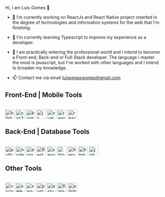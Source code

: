 Hi, I am Luís Gomes 👋

- 🔭 I’m currently working on ReactJs and React Native project inserted in the degree of technologies and information systems for the web that I'm finishing.

- 🌱 I'm currently learning Typescript to improve my experience as a developer.

- 👯 I am practically entering the professional world and I intend to become a Front-end, Back-end or Full-Stack developer. The language I master the most is javascript, but I've worked with other languages and I intend to broaden my knowledge.

- 📫 Contact me via email luispegasgomes@gmail.com


## Front-End | Mobile Tools
<div style="display: inline_block;"><br/>
  <img align="center" alt="html5" src="https://img.shields.io/badge/HTML5-E34F36?style=for-the-badge&logo=html5&logoColor=white" height="30"/>
  <img align="center" alt="css3" src="https://img.shields.io/badge/CSS3-1572b6?style=for-the-badge&logo=css3&logoColor=white" height="30"/>
  <img align="center" alt="bootstrap" src="https://img.shields.io/badge/Bootstrap-563D7C?style=for-the-badge&logo=bootstrap&logoColor=white" height="30"/>
  <img align="center" alt="js" src="https://img.shields.io/badge/JavaScript-F7DF1E?style=for-the-badge&logo=javascript&logoColor=black" height="30"/>
  <img align="center" alt="vuejs" src="https://img.shields.io/badge/Vue.js-35495E?style=for-the-badge&logo=vue.js&logoColor=4FC08D" height="30"/>
  <img align="center" alt="react" src="https://img.shields.io/badge/React-20232A?style=for-the-badge&logo=react&logoColor=61DAFB" height="30"/>
  <img align="center" alt="reactnative" src="https://img.shields.io/badge/React_Native-20232A?style=for-the-badge&logo=react&logoColor=61DAFB" height="30"/>
</div>

## Back-End | Database Tools
<div style="display: inline_block"><br/>
  <img align="center" alt="python" src="https://img.shields.io/badge/Python-14354C?style=for-the-badge&logo=python&logoColor=white" height="30"/>
  <img align="center" alt="nodejs" src="https://img.shields.io/badge/Node.js-43853D?style=for-the-badge&logo=node.js&logoColor=white" height="30"/>
  <img align="center" alt="express" src="https://img.shields.io/badge/Express.js-404D59?style=for-the-badge" height="30"/>
  <img align="center" alt="RestApi" src="https://img.shields.io/badge/RestApi-1560bd?style=for-the-badge&logo=RestApi&logoColor=white" height="30"/>
  <img align="center" alt="sequelize" src="https://img.shields.io/badge/sequelize-323330?style=for-the-badge&logo=sequelize&logoColor=blue" height="30"/>
  <img align="center" alt="mongodb" src="https://img.shields.io/badge/MongoDB-4EA94B?style=for-the-badge&logo=mongodb&logoColor=white" height="30"/>
  <img align="center" alt="heroku" src="https://img.shields.io/badge/GraphQL-e535ab?style=for-the-badge&logo=GraphQL&logoColor=white" height="30"/>
  <img align="center" alt="html5" src="https://img.shields.io/badge/Heroku-430098?style=for-the-badge&logo=heroku&logoColor=white" height="30"/>
  <img align="center" alt="jwt" src="https://img.shields.io/badge/json%20web%20tokens-323330?style=for-the-badge&logo=json-web-tokens&logoColor=pink" height="30"/>
</div>

## Other Tools
<div style="display: inline_block"><br/>
  <img align="center" alt="vscode" src="https://img.shields.io/badge/Visual_Studio_Code-0078D4?style=for-the-badge&logo=visual%20studio%20code&logoColor=white" height="30"/>
  <img align="center" alt="selenium" src="https://img.shields.io/badge/Selenium-04b404?style=for-the-badge&logo=selenium&logoColor=white" height="30"/>
  <img align="center" alt="swagger" src="https://img.shields.io/badge/Swagger-709d04?style=for-the-badge&logo=swagger&logoColor=white" height="30"/>
  <img align="center" alt="postman" src="https://img.shields.io/badge/Postman-ff6c38?style=for-the-badge&logo=postman&logoColor=white" height="30"/>
  <img align="center" alt="astudio" src="https://img.shields.io/badge/Android_Studio-4086f4?style=for-the-badge&logo=android-studio&logoColor=white" height="30"/>
  <img align="center" alt="figma" src="https://img.shields.io/badge/Figma-F24E1E?style=for-the-badge&logo=figma&logoColor=white" height="30"/>
  <img align="center" alt="adobexd" src="https://img.shields.io/badge/Adobe%20XD-470137?style=for-the-badge&logo=Adobe%20XD&logoColor=#FF61F6" height="30"/>
</div>



